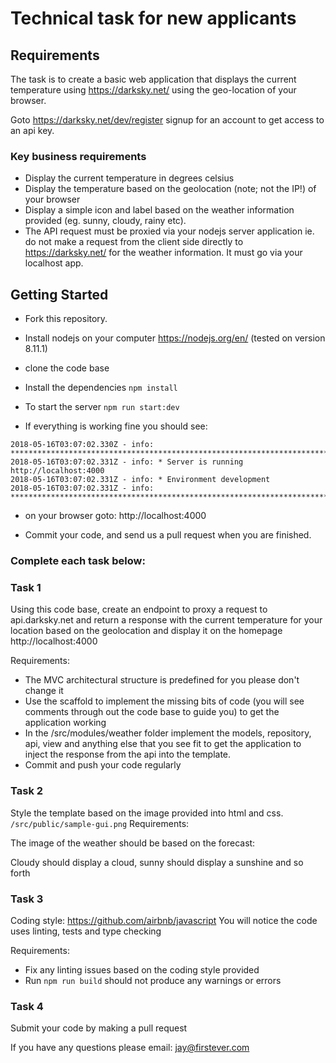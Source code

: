 # Technical task for new applicants

## Requirements

The task is to create a basic web application that displays the current temperature using https://darksky.net/ using the geo-location of your browser.

Goto https://darksky.net/dev/register signup for an account to get access to an api key.

### Key business requirements

* Display the current temperature in degrees celsius
* Display the temperature based on the geolocation (note; not the IP!) of your browser
* Display a simple icon and label based on the weather information provided (eg. sunny, cloudy, rainy etc).
* The API request must be proxied via your nodejs server application ie. do not make a request from the client side directly to https://darksky.net/ for the weather information. It must go via your localhost app.

## Getting Started

* Fork this repository.
* Install nodejs on your computer https://nodejs.org/en/  (tested on version 8.11.1)
* clone the code base
* Install the dependencies `npm install`

* To start the server `npm run start:dev`
* If everything is working fine you should see:

```
2018-05-16T03:07:02.330Z - info: *******************************************************************************************
2018-05-16T03:07:02.331Z - info: * Server is running http://localhost:4000
2018-05-16T03:07:02.331Z - info: * Environment development
2018-05-16T03:07:02.331Z - info: *******************************************************************************************
```
* on your browser goto: http://localhost:4000

* Commit your code, and send us a pull request when you are finished.


### Complete each task below:
### Task 1
Using this code base, create an endpoint to proxy a request to api.darksky.net and return a
response with the current temperature for your location based on the geolocation
and display it on the homepage http://localhost:4000

Requirements:
* The MVC architectural structure is predefined for you please don't change it
* Use the scaffold to implement the missing bits of code (you will see comments through out the code base to guide you) to get the application working
* In the /src/modules/weather folder implement the models, repository, api, view and anything else
that you see fit to get the application to inject the response from the api into the template.
* Commit and push your code regularly

### Task 2
Style the template based on the image provided into html and css.
```/src/public/sample-gui.png```
Requirements:

The image of the weather should be based on the forecast:

Cloudy should display a cloud, sunny should display a sunshine and so forth

### Task 3
Coding style: https://github.com/airbnb/javascript
You will notice the code uses linting, tests and type checking

Requirements:
* Fix any linting issues based on the coding style provided
* Run ```npm run build``` should not produce any warnings or errors

### Task 4
Submit your code by making a pull request

If you have any questions please email: jay@firstever.com

